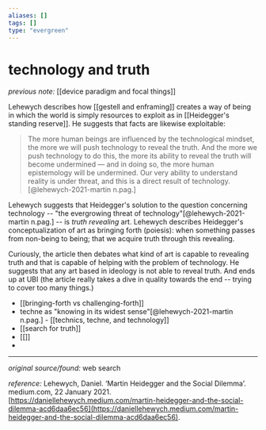 ```yaml
---
aliases: []
tags: []
type: "evergreen"
---
```


# technology and truth

_previous note:_ [[device paradigm and focal things]]

Lehewych describes how [[gestell and enframing]] creates a way of being in which the world is simply resources to exploit as in [[Heidegger's standing reserve]]. He suggests that facts are likewise exploitable:

> The more human beings are influenced by the technological mindset, the more we will push technology to reveal the truth. And the more we push technology to do this, the more its ability to reveal the truth will become undermined — and in doing so, the more human epistemology will be undermined. Our very ability to understand reality is under threat, and this is a direct result of technology.[@lehewych-2021-martin n.pag.]

Lehewych suggests that Heidegger's solution to the question concerning technology -- "the evergrowing threat of technology"[@lehewych-2021-martin n.pag.] -- is _truth revealing_ art. Lehewych describes Heidegger's conceptualization of art as bringing forth (poiesis): when something passes from non-being to being; that we acquire truth through this revealing.

Curiously, the article then debates what kind of art is capable to revealing truth and that is capable of helping with the problem of technology. He suggests that any art based in ideology is not able to reveal truth. And ends up at UBI (the article really takes a dive in quality towards the end -- trying to cover too many things.)

- [[bringing-forth vs challenging-forth]]
- techne as "knowing in its widest sense"[@lehewych-2021-martin n.pag.] - [[technics, techne, and technology]]
- [[search for truth]]
- [[]]
- 


---

_original source/found:_ web search

_reference:_ Lehewych, Daniel. ‘Martin Heidegger and the Social Dilemma’. medium.com, 22 January 2021. [https://daniellehewych.medium.com/martin-heidegger-and-the-social-dilemma-acd6daa6ec56](https://daniellehewych.medium.com/martin-heidegger-and-the-social-dilemma-acd6daa6ec56).



